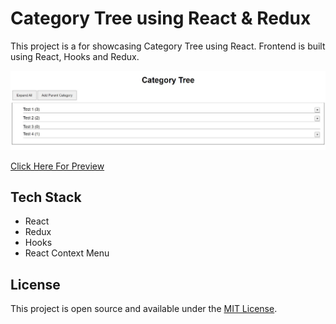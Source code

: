 # Category Tree using React & Redux

This project is a for showcasing Category Tree using React. 
Frontend is built using React, Hooks and Redux.

![example-site](https://raw.githubusercontent.com/superneutrino8/react-category-tree/main/home-page.jpg)

[Click Here For Preview](https://furrow-rebuilt.netlify.app/)

## Tech Stack

- React
- Redux
- Hooks
- React Context Menu


## License

This project is open source and available under the [MIT License](LICENSE.md).
